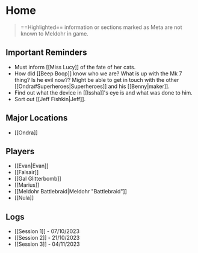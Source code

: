 # Home
>==Highlighted== information or sections marked as Meta are not known to Meldohr in game.
## Important Reminders
+ Must inform [[Miss Lucy]] of the fate of her cats.
+ How did [[Beep Boop]] know who we are? What is up with the Mk 7 thing? Is he evil now?? Might be able to get in touch with the other [[Ondra#Superheroes|Superheroes]] and his [[Benny|maker]].
+ Find out what the device in [[Issha]]'s eye is and what was done to him.
+ Sort out [[Jeff Fishkin|Jeff]].

## Major Locations
+ [[Ondra]]

## Players
+ [[Evan|Evan]]
+ [[Falsair]]
+ [[Gal Glitterbomb]]
+ [[Marius]]
+ [[Meldohr Battlebraid|Meldohr "Battlebraid"]]
+ [[Nula]]

## Logs
+ [[Session 1]] - 07/10/2023
+ [[Session 2]] - 21/10/2023
+ [[Session 3]] - 04/11/2023

